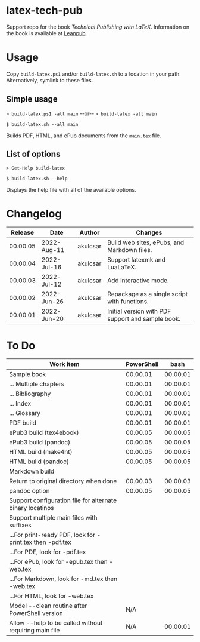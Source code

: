 # latex-tech-pub

Support repo for the book *Technical Publishing with LaTeX*.
Information on the book is available at [Leanpub](https://leanpub.com/latex-tech-pub).

# Usage

Copy `build-latex.ps1` and/or `build-latex.sh` to a location in your
path. Alternatively, symlink to these files.

## Simple usage

`> build-latex.ps1 -all main` --or-- `> build-latex -all main`

`$ build-latex.sh --all main`

Builds PDF, HTML, and ePub documents from the `main.tex` file.

## List of options

`> Get-Help build-latex`

`$ build-latex.sh --help`

Displays the help file with all of the available options.

# Changelog

| Release | Date | Author | Changes |
| --- | --- | --- | --- |
| 00.00.05 | 2022-Aug-11 | akulcsar | Build web sites, ePubs, and Markdown files. |
| 00.00.04 | 2022-Jul-16 | akulcsar | Support latexmk and LuaLaTeX. |
| 00.00.03 | 2022-Jul-12 | akulcsar | Add interactive mode. |
| 00.00.02 | 2022-Jun-26 | akulcsar | Repackage as a single script with functions. |
| 00.00.01 | 2022-Jun-20 | akulcsar | Initial version with PDF support and sample book. |

# To Do

| Work item | PowerShell | bash |
| --- | --- | --- |
| Sample book | 00.00.01 | 00.00.01 |
| ... Multiple chapters | 00.00.01 | 00.00.01 |
| ... Bibliography | 00.00.01 | 00.00.01 |
| ... Index | 00.00.01 | 00.00.01 |
| ... Glossary | 00.00.01 | 00.00.01 |
| PDF build | 00.00.01 | 00.00.01 |
| ePub3 build (tex4ebook) | 00.00.05 | 00.00.05 |
| ePub3 build (pandoc) | 00.00.05 | 00.00.05 |
| HTML build (make4ht) | 00.00.05 | 00.00.05 |
| HTML build (pandoc) | 00.00.05 | 00.00.05 |
| Markdown build | | |
| Return to original directory when done | 00.00.03 | 00.00.03 |
| pandoc option | 00.00.05 | 00.00.05 |
| Support configuration file for alternate binary locatinos | | |
| Support multiple main files with suffixes | | |
| ...For print-ready PDF, look for -print.tex then -pdf.tex | | |
| ...For PDF, look for -pdf.tex | | |
| ...For ePub, look for -epub.tex then -web.tex | | |
| ...For Markdown, look for -md.tex then -web.tex | | |
| ...For HTML, look for -web.tex | | |
| Model --clean routine after PowerShell version | N/A | |
| Allow --help to be called without requiring main file | N/A | 00.00.01 |
